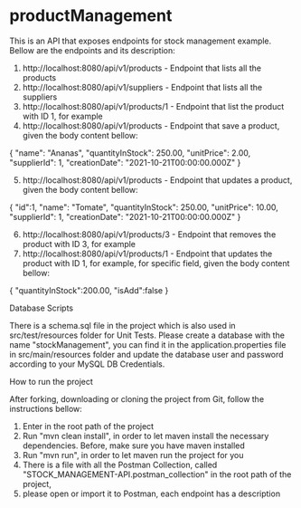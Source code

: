 # productManagement

This is an API that exposes endpoints for stock management example. Bellow are the endpoints and its description:

1. http://localhost:8080/api/v1/products - Endpoint that lists all the products
2. http://localhost:8080/api/v1/suppliers - Endpoint that lists all the suppliers
3. http://localhost:8080/api/v1/products/1 - Endpoint that list the product with ID 1, for example
4. http://localhost:8080/api/v1/products - Endpoint that save a product, given the body content bellow:

{
        "name": "Ananas",
        "quantityInStock": 250.00,
        "unitPrice": 2.00,
        "supplierId": 1,
        "creationDate": "2021-10-21T00:00:00.000Z"
}

5. http://localhost:8080/api/v1/products - Endpoint that updates a product, given the body content bellow:

{
        "id":1,
        "name": "Tomate",
        "quantityInStock": 250.00,
        "unitPrice": 10.00,
        "supplierId": 1,
        "creationDate": "2021-10-21T00:00:00.000Z"
}

6. http://localhost:8080/api/v1/products/3 - Endpoint that removes the product with ID 3, for example
7. http://localhost:8080/api/v1/products/1 - Endpoint that updates the product with ID 1, for example, for specific field, given the body content bellow:

{
    "quantityInStock":200.00,
    "isAdd":false
}

Database Scripts

There is a schema.sql file in the project which is also used in src/test/resources folder for Unit Tests. Please create a database with the name "stockManagement",
you can find it in the application.properties file in src/main/resources folder and update the database user and password according to your MySQL DB Credentials.

How to run the project

After forking, downloading or cloning the project from Git, follow the instructions bellow:

1. Enter in the root path of the project
2. Run "mvn clean install", in order to let maven install the necessary dependencies. Before, make sure you have maven installed
3. Run "mvn run", in order to let maven run the project for you
4. There is a file with all the Postman Collection, called "STOCK_MANAGEMENT-API.postman_collection" in the root path of the project,
5. please open or import it to Postman, each endpoint has a description
